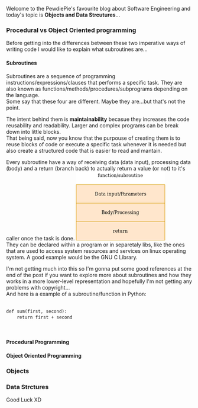 <div style="text-align: left;">
    <p>
        Welcome to the PewdiePie's favourite blog about Software Engineering and today's
        topic is <b>Objects and Data Strcutures</b>...
    </p>
    <h3>Procedural vs Object Oriented programming</h3>
    <p>
        Before getting into the differences between these two imperative ways of writing code
        I would like to explain what subroutines are...
    </p>
    <h4>Subroutines</h4>
    <p>
        Subroutines are a sequence of programming instructions/expressions/clauses
        that performs a specific task. They are also known as functions/methods/procedures/subprograms 
        depending on the language.
        <br>
        Some say that these four are different. Maybe they are...but that's not the point.
    </p>
    <p>
        The intent behind them is <b>maintainability</b> becasue they increases
        the code reusability and readability. Larger and complex programs can be break down into
        little blocks.
        <br>
        That being said, now you know that the purpouse of creating them is to reuse blocks 
        of code or execute a specific task whenever it is needed but also create a structured
        code that is easier to read and mantain.
    </p>
    <p>
        Every subroutine have a way of receiving data (data input), processing data (body)
        and a return (branch back) to actually return a value (or not) to it's caller once the task
        is done.
        <img class="post-img" src="/images/clean-code-objects-data-structures/subroutines.png" alt="">
        <br>
        They can be declared within a program or in separetaly libs, like the ones that are used to access system
        resources and services on linux operating system. A good example would be the GNU C Library. 
    </p>
    <p>
        I'm not getting much into this so I'm gonna put some good references at the end of the post
        if you want to explore more about subroutines and how they works in a more lower-level representation
        and hopefully I'm not getting any problems with copyright...
        <br>
        And here is a example of a subroutine/function in Python:
    </p>
    <pre class="brush: python">
<code>
def sum(first, second):
    return first + second
</code>
    </pre>
    <h4>Procedural Programming</h4>
    <h4>Object Oriented Programming</h4>
    <h3>Objects</h3>
    <h3>Data Strctures</h3> 
    Good Luck XD
</div>